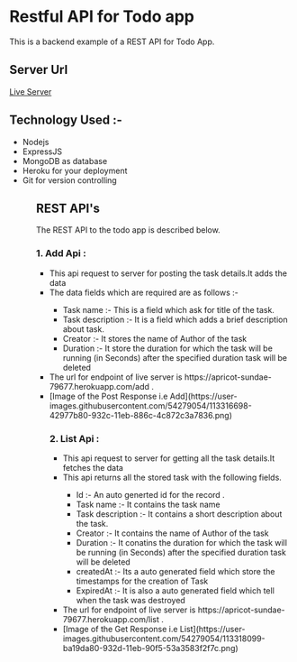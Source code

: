 # Restful API for Todo app

This is a backend example of a REST
API for Todo App.

## Server Url
[Live Server](https://apricot-sundae-79677.herokuapp.com/)

## Technology Used :- 
<ul>
  <li> Nodejs </li>
  <li> ExpressJS</li>
  <li> MongoDB as database</li>
  <li> Heroku for your deployment </li>
  <li> Git for version controlling </li>
  <ul>


## REST API's

The REST API to the todo app is described below.

### 1. Add Api :
<ul>
  <li> This api request to server for posting the task details.It adds the data</li>
  <li>The data fields which are required are as follows :- </li>
  <ul>
    <li>Task name :- This is a field which ask for title of the task.</li>
    <li>Task description :- It is a field which adds a brief description about task.</li>
    <li>Creator :- It stores the name of Author of the task</li>
    <li>Duration :- It store the duration for which the task will be running (in Seconds) after the specified duration task will be deleted</li>   
</ul>
  <li>The url for endpoint of live server is https://apricot-sundae-79677.herokuapp.com/add .</li>
  <li>[Image of the Post Response i.e Add](https://user-images.githubusercontent.com/54279054/113316698-42977b80-932c-11eb-886c-4c872c3a7836.png)</li>


### 2. List Api :
<ul>
  <li> This api request to server for getting all the task details.It fetches the data</li>
  <li>This api returns all the stored task with the following fields. </li>
  <ul>
    <li> Id :- An auto generted id for the record .</li>
    <li>Task name :- It contains the task name</li>
    <li>Task description :- It contains a short description about the task.</li>
    <li>Creator :- It contains the name of Author of the task</li>
    <li>Duration :- It conatins the duration for which the task will be running (in Seconds) after the specified duration task will be deleted</li>
    <li>createdAt :- Its a auto generated field which store the timestamps for the creation of Task</li>
    <li>ExpiredAt :- It is also a auto generated field which tell when the task was destroyed </li>
</ul>
  <li>The url for endpoint of live server is https://apricot-sundae-79677.herokuapp.com/list .</li>
  <li>[Image of the Get Response i.e List](https://user-images.githubusercontent.com/54279054/113318099-ba19da80-932d-11eb-90f5-53a3583f2f7c.png)
</li>


